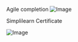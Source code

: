 Agile completion
![Image](https://github.com/user-attachments/assets/1c799c1f-7818-4f39-9e36-8bebc0d0c919)


Simplilearn Certificate

![Image](https://github.com/user-attachments/assets/2b95f428-253b-4d65-917c-247794e3c11d)
